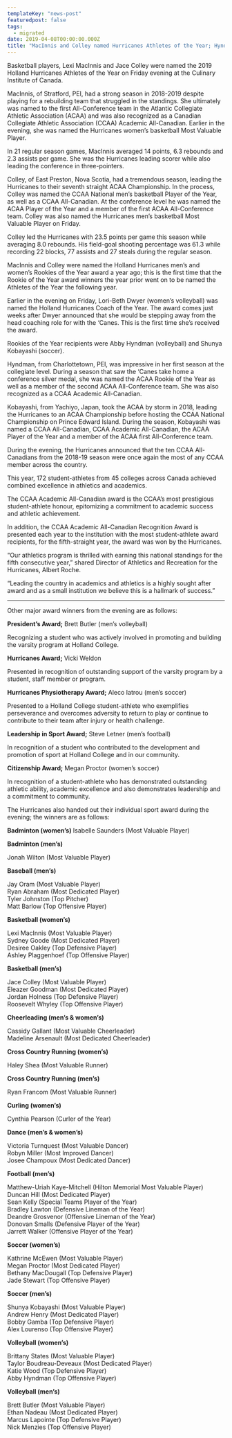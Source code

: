 ```yaml
---
templateKey: "news-post"
featuredpost: false
tags:
  - migrated
date: 2019-04-08T00:00:00.000Z
title: "MacInnis and Colley named Hurricanes Athletes of the Year; Hyndman and Kobayashi recipients of Rookie of the Year awards"
---
```


Basketball players, Lexi MacInnis and Jace Colley were named the 2019 Holland Hurricanes Athletes of the Year on Friday evening at the Culinary Institute of Canada.

MacInnis, of Stratford, PEI, had a strong season in 2018-2019 despite playing for a rebuilding team that struggled in the standings.  She ultimately was named to the first All-Conference team in the Atlantic Collegiate Athletic Association (ACAA) and was also recognized as a Canadian Collegiate Athletic Association (CCAA) Academic All-Canadian.  Earlier in the evening, she was named the Hurricanes women’s basketball Most Valuable Player.

In 21 regular season games, MacInnis averaged 14 points, 6.3 rebounds and 2.3 assists per game.  She was the Hurricanes leading scorer while also leading the conference in three-pointers.

Colley, of East Preston, Nova Scotia, had a tremendous season, leading the Hurricanes to their seventh straight ACAA Championship.  In the process, Colley was named the CCAA National men’s basketball Player of the Year, as well as a CCAA All-Canadian.  At the conference level he was named the ACAA Player of the Year and a member of the first ACAA All-Conference team.  Colley was also named the Hurricanes men’s basketball Most Valuable Player on Friday.

Colley led the Hurricanes with 23.5 points per game this season while averaging 8.0 rebounds.  His field-goal shooting percentage was 61.3 while recording 22 blocks, 77 assists and 27 steals during the regular season.

MacInnis and Colley were named the Holland Hurricanes men’s and women’s Rookies of the Year award a year ago; this is the first time that the Rookie of the Year award winners the year prior went on to be named the Athletes of the Year the following year.

Earlier in the evening on Friday, Lori-Beth Dwyer (women’s volleyball) was named the Holland Hurricanes Coach of the Year.  The award comes just weeks after Dwyer announced that she would be stepping away from the head coaching role for with the ‘Canes.  This is the first time she’s received the award.

Rookies of the Year recipients were Abby Hyndman (volleyball) and Shunya Kobayashi (soccer).

Hyndman, from Charlottetown, PEI, was impressive in her first season at the collegiate level.  During a season that saw the ‘Canes take home a conference silver medal, she was named the ACAA Rookie of the Year as well as a member of the second ACAA All-Conference team.  She was also recognized as a CCAA Academic All-Canadian.

Kobayashi, from Yachiyo, Japan, took the ACAA by storm in 2018, leading the Hurricanes to an ACAA Championship before hosting the CCAA National Championship on Prince Edward Island.   During the season, Kobayashi was named a CCAA All-Canadian, CCAA Academic All-Canadian, the ACAA Player of the Year and a member of the ACAA first All-Conference team.

During the evening, the Hurricanes announced that the ten CCAA All-Canadians from the 2018-19 season were once again the most of any CCAA member across the country.

This year, 172 student-athletes from 45 colleges across Canada achieved combined excellence in athletics and academics.

The CCAA Academic All-Canadian award is the CCAA’s most prestigious student-athlete honour, epitomizing a commitment to academic success and athletic achievement.

In addition, the CCAA Academic All-Canadian Recognition Award is presented each year to the institution with the most student-athlete award recipients, for the fifth-straight year, the award was won by the Hurricanes.

“Our athletics program is thrilled with earning this national standings for the fifth consecutive year,” shared Director of Athletics and Recreation for the Hurricanes, Albert Roche.

“Leading the country in academics and athletics is a highly sought after award and as a small institution we believe this is a hallmark of success.”

***

Other major award winners from the evening are as follows:

**President’s Award;** Brett Butler (men’s volleyball)

Recognizing a student who was actively involved in promoting and building the varsity program at Holland College.

**Hurricanes Award;** Vicki Weldon

Presented in recognition of outstanding support of the varsity program by a student, staff member or program.

**Hurricanes Physiotherapy Award;** Aleco Iatrou (men’s soccer)

Presented to a Holland College student-athlete who exemplifies perseverance and overcomes adversity to return to play or continue to contribute to their team after injury or health challenge.

**Leadership in Sport Award;** Steve Letner (men’s football)

In recognition of a student who contributed to the development and promotion of sport at Holland College and in our community.

**Citizenship Award;** Megan Proctor (women’s soccer)

In recognition of a student-athlete who has demonstrated outstanding athletic ability, academic excellence and also demonstrates leadership and a commitment to community.

The Hurricanes also handed out their individual sport award during the evening; the winners are as follows:

**Badminton (women’s)**
Isabelle Saunders (Most Valuable Player)

**Badminton (men’s)**

Jonah Wilton (Most Valuable Player)  

**Baseball (men’s)**

Jay Oram (Most Valuable Player)  
Ryan Abraham (Most Dedicated Player)  
Tyler Johnston (Top Pitcher)  
Matt Barlow (Top Offensive Player)  

**Basketball (women’s)**

Lexi MacInnis (Most Valuable Player)  
Sydney Goode (Most Dedicated Player)  
Desiree Oakley (Top Defensive Player)  
Ashley Plaggenhoef (Top Offensive Player)  

**Basketball (men’s)**

Jace Colley (Most Valuable Player)  
Eleazer Goodman (Most Dedicated Player)  
Jordan Holness (Top Defensive Player)  
Roosevelt Whyley (Top Offensive Player)  

**Cheerleading (men’s & women’s)**

Cassidy Gallant (Most Valuable Cheerleader)  
Madeline Arsenault (Most Dedicated Cheerleader)  

**Cross Country Running (women’s)**

Haley Shea (Most Valuable Runner)  

**Cross Country Running (men’s)**

Ryan Francom (Most Valuable Runner)  

**Curling (women’s)**

Cynthia Pearson (Curler of the Year)  

**Dance (men’s & women’s)**

Victoria Turnquest (Most Valuable Dancer)  
Robyn Miller (Most Improved Dancer)  
Josee Champoux (Most Dedicated Dancer)  

**Football (men’s)**

Matthew-Uriah Kaye-Mitchell (Hilton Memorial Most Valuable Player)  
Duncan Hill (Most Dedicated Player)  
Sean Kelly (Special Teams Player of the Year)  
Bradley Lawton (Defensive Lineman of the Year)  
Deandre Grosvenor (Offensive Lineman of the Year)  
Donovan Smalls (Defensive Player of the Year)  
Jarrett Walker (Offensive Player of the Year)  

**Soccer (women’s)**

Kathrine McEwen (Most Valuable Player)  
Megan Proctor (Most Dedicated Player)  
Bethany MacDougall (Top Defensive Player)  
Jade Stewart (Top Offensive Player)  

**Soccer (men’s)**

Shunya Kobayashi (Most Valuable Player)  
Andrew Henry (Most Dedicated Player)  
Bobby Gamba (Top Defensive Player)  
Alex Lourenso (Top Offensive Player)  

**Volleyball (women’s)**

Brittany States (Most Valuable Player)  
Taylor Boudreau-Deveaux (Most Dedicated Player)  
Katie Wood (Top Defensive Player)  
Abby Hyndman (Top Offensive Player)  

**Volleyball (men’s)**

Brett Butler (Most Valuable Player)  
Ethan Nadeau (Most Dedicated Player)  
Marcus Lapointe (Top Defensive Player)  
Nick Menzies (Top Offensive Player)  
